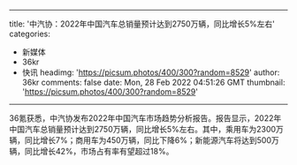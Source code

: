 
---
title: '中汽协：2022年中国汽车总销量预计达到2750万辆，同比增长5%左右'
categories: 
 - 新媒体
 - 36kr
 - 快讯
headimg: 'https://picsum.photos/400/300?random=8529'
author: 36kr
comments: false
date: Mon, 28 Feb 2022 04:51:26 GMT
thumbnail: 'https://picsum.photos/400/300?random=8529'
---

<div>   
36氪获悉，中汽协发布2022年中国汽车市场趋势分析报告。报告显示，2022年中国汽车总销量预计达到2750万辆，同比增长5%左右。其中，乘用车为2300万辆，同比增长7%；商用车为450万辆，同比下降6%；新能源汽车将达到500万辆，同比增长42%，市场占有率有望超过18%。  
</div>
            